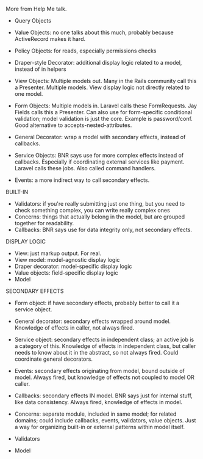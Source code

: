 More from Help Me talk.

- Query Objects
- Value Objects: no one talks about this much, probably because ActiveRecord makes it hard.
- Policy Objects: for reads, especially permissions checks
- Draper-style Decorator: additional display logic related to a model, instead of in helpers
- View Objects: Multiple models out. Many in the Rails community call this a Presenter. Multiple models. View display logic not directly related to one model.


- Form Objects: Multiple models in. Laravel calls these FormRequests. Jay Fields calls this a Presenter. Can also use for form-specific conditional validation; model validation is just the core. Example is password/conf. Good alternative to accepts-nested-attributes.
- General Decorator: wrap a model with secondary effects, instead of callbacks.
- Service Objects: BNR says use for more complex effects instead of callbacks. Especially if coordinating external services like payment. Laravel calls these jobs. Also called command handlers.
- Events: a more indirect way to call secondary effects.

BUILT-IN
- Validators: if you're really submitting just one thing, but you need to check something complex, you can write really complex ones
- Concerns: things that actually belong in the model, but are grouped together for readability.
- Callbacks: BNR says use for data integrity only, not secondary effects.

DISPLAY LOGIC
- View: just markup output. For real.
- View model: model-agnostic display logic
- Draper decorator: model-specific display logic
- Value objects: field-specific display logic
- Model

SECONDARY EFFECTS
- Form object: if have secondary effects, probably better to call it a service object.
- General decorator: secondary effects wrapped around model. Knowledge of effects in caller, not always fired.
- Service object: secondary effects in independent class; an active job is a category of this. Knowledge of effects in independent class, but caller needs to know about it in the abstract, so not always fired. Could coordinate general decorators.
- Events: secondary effects originating from model, bound outside of model. Always fired, but knowledge of effects not coupled to model OR caller.
- Callbacks: secondary effects IN model. BNR says just for internal stuff, like data consistency. Always fired, knowledge of effects in model.

- Concerns: separate module, included in same model; for related domains; could include callbacks, events, validators, value objects. Just a way for organizing built-in or external patterns within model itself.
- Validators
- Model